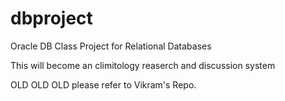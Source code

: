# dbproject
Oracle DB Class Project for Relational Databases

This will become an climitology reaserch and discussion system

OLD OLD OLD please refer to Vikram's Repo. 
